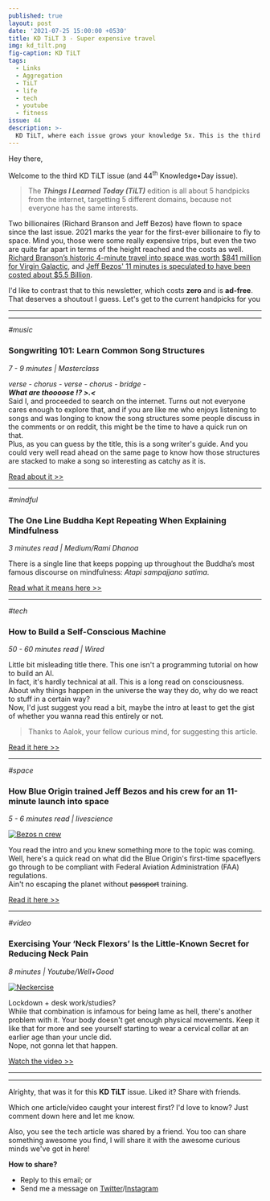 ```yaml
---
published: true
layout: post
date: '2021-07-25 15:00:00 +0530'
title: KD TiLT 3 - Super expensive travel
img: kd_tilt.png
fig-caption: KD TiLT
tags:
  - Links
  - Aggregation
  - TiLT
  - life
  - tech
  - youtube
  - fitness
issue: 44
description: >-
  KD TiLT, where each issue grows your knowledge 5x. This is the third episode.
---
```

Hey there,  

Welcome to the third KD TiLT issue (and 44<sup>th</sup> Knowledge•Day issue).  

> The **_Things I Learned Today (TiLT)_** edition is all about 5 handpicks from the internet, targetting 5 different domains, because not everyone has the same interests.  

Two billionaires (Richard Branson and Jeff Bezos) have flown to space since the last issue. 2021 marks the year for the first-ever billionaire to fly to space. Mind you, those were some really expensive trips, but even the two are quite far apart in terms of the height reached and the costs as well.  
[Richard Branson’s historic 4-minute travel into space was worth $841 million for Virgin Galactic](https://cutt.ly/uQwOyuI), and [Jeff Bezos' 11 minutes is speculated to have been costed about $5.5 Billion](https://cutt.ly/JQwOuif).  

I'd like to contrast that to this newsletter, which costs **zero** and is **ad-free**. That deserves a shoutout I guess. Let's get to the current handpicks for you  

-----
-----

_#music_
### Songwriting 101: Learn Common Song Structures
_7 - 9 minutes | Masterclass_

_verse - chorus - verse - chorus - bridge -_  
_**What are thoooose !? >.<**_  
Said I, and proceeded to search on the internet. Turns out not everyone cares enough to explore that, and if you are like me who enjoys listening to songs and was longing to know the song structures some people discuss in the comments or on reddit, this might be the time to have a quick run on that.  
Plus, as you can guess by the title, this is a song writer's guide. And you could very well read ahead on the same page to know how those structures are stacked to make a song so interesting as catchy as it is.  

[Read about it >>](https://cutt.ly/PQwOimf)

--------

_#mindful_
### The One Line Buddha Kept Repeating When Explaining Mindfulness
_3 minutes read | Medium/Rami Dhanoa_

There is a single line that keeps popping up throughout the Buddha’s most famous discourse on mindfulness: _Atapi sampajjano satima_.  

[Read what it means here >>](https://cutt.ly/aQwOolv)

--------

_#tech_
### How to Build a Self-Conscious Machine
_50 - 60 minutes read | Wired_

Little bit misleading title there. This one isn't a programming tutorial on how to build an AI.  
In fact, it's hardly technical at all. This is a long read on consciousness. About why things happen in the universe the way they do, why do we react to stuff in a certain way?  
Now, I'd just suggest you read a bit, maybe the intro at least to get the gist of whether you wanna read this entirely or not.  

> Thanks to Aalok, your fellow curious mind, for suggesting this article.  

[Read it here >>](https://cutt.ly/xQwOpKQ)

--------

_#space_
### How Blue Origin trained Jeff Bezos and his crew for an 11-minute launch into space
_5 - 6 minutes read | livescience_

[![Bezos n crew](https://cdn.mos.cms.futurecdn.net/N9dmAH7KCQduFSmLZPyAwG.jpg)](https://cutt.ly/3QwOda6)

You read the intro and you knew something more to the topic was coming. Well, here's a quick read on what did the Blue Origin's first-time spaceflyers go through to be compliant with Federal Aviation Administration (FAA) regulations.  
Ain't no escaping the planet without ~~passport~~ training.  

[Read it here >>](https://cutt.ly/3QwOda6)

--------

_#video_
### Exercising Your ‘Neck Flexors’ Is the Little-Known Secret for Reducing Neck Pain
_8 minutes | Youtube/Well+Good_

[![Neckercise](https://www.wellandgood.com/wp-content/uploads/2021/06/GettyImages-1162967365_1170x676_true_75.jpg)](https://cutt.ly/4QwOgQu)

Lockdown + desk work/studies?  
While that combination is infamous for being lame as hell, there's another problem with it. Your body doesn't get enough physical movements. Keep it like that for more and see yourself starting to wear a cervical collar at an earlier age than your uncle did.  
Nope, not gonna let that happen.  

[Watch the video >>](https://cutt.ly/4QwOgQu)

------
------

Alrighty, that was it for this **KD TiLT** issue. Liked it? Share with friends.  

Which one article/video caught your interest first? I'd love to know? Just comment down here and let me know.  

Also, you see the tech article was shared by a friend. You too can share something awesome you find, I will share it with the awesome curious minds we've got in here!   

**How to share?**  
- Reply to this email; or
- Send me a message on [Twitter](https://twitter.com/knowledgedaynl)/[Instagram](http://instagram.com/knowledgedaynl)
